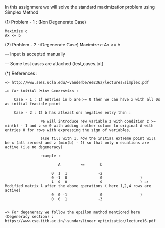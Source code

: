 In this assignment we will solve the standard maximization problem using Simplex Method

(1) Problem - 1 : (Non Degenerate Case)

	Maximize c
	Ax <= b 

(2) Problem - 2 : (Degenerate Case)
	Maximize c
	Ax <= b


-- Input is accepted manually

-- Some test cases are attached (test_cases.txt)

(*) References :

	=> http://www.seas.ucla.edu/~vandenbe/ee236a/lectures/simplex.pdf

	=> For initial Point Generation :

		Case - 1 : If entries in b are >= 0 then we can have x with all 0s as initial feasible point

		Case - 2 : If b has atleast one negative entry then :

					We will introduce new variable z with condition z >= min(b) - 1 and z <= 0 with adding another column to original A with entries 0 for rows with expressing the sign of variables,

					else fill with 1, Now the initial extreme point will be x (all zeroes) and z (min(b) - 1) so that only n equations are active (i.e no degeneracy)

					example :

						    A         <=       b        

					     0  1  1 			  -2			     
					     0 -1  0			   0                 ) 
					    -1  0  0			   0				 ) => Modified matrix A after the above operations ( here 1,2,4 rows are active)
					     0  0 -1			   0				 )
					     0  0  1			  -3


	=> For degeneracy we follow the epsilon method mentioned here (Degeneracy section) : https://www.cse.iitb.ac.in/~sundar/linear_optimization/lecture16.pdf 